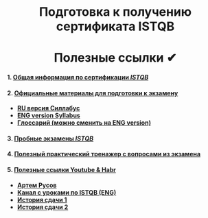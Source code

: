 <h1 align="center">Подготовка к получению сертификата <b>ISTQB</b></a>
<h1 align="center">Полезные ссылки 	&#10004; </a>


#### 1. ****[Общая информация по сертификации ***ISTQB***](https://www.gasq.org/ru/modules/istqb.html)****

#### 2. ****[Официальные материалы для подготовки к экзамену](https://www.rstqb.org/ru/istqb-downloads.html)****
- **[RU версия Силлабус](https://www.rstqb.org/ru/istqb-downloads.html?file=files/content/rstqb/downloads/ISTQB%20Downloads/ISTQB_CTFL_Syllabus_2018_RU.pdf&cid=13629)**
- **[ENG version Syllabus](https://www.rstqb.org/ru/istqb-downloads.html?file=files/content/rstqb/downloads/ISTQB%20Downloads/ISTQB_CTFL_Syllabus_2018_GA.pdf&cid=13629)**
- **[Глоссарий (можно сменить на ENG version)](https://glossary.istqb.org/ru/search/)**
#### 3. ****[Пробные экзамены ***ISTQB***](https://www.gasq.org/ru/%D1%81%D0%B5%D1%80%D1%82%D0%B8%D1%84%D0%B8%D0%BA%D0%B0%D1%86%D0%B8%D1%8F/%D0%BF%D1%80%D0%BE%D0%B1%D0%BD%D1%8B%D0%B5-%D1%8D%D0%BA%D0%B7%D0%B0%D0%BC%D0%B5%D0%BD%D1%8B.html)****

#### 4. ****[Полезный практический тренажер с вопросами из экзамена](https://istqb-training.ru/)****

#### 5. ****[Полезные ссылки Youtube & Habr](https://www.youtube.com/)****
- **[Артем Русов](https://www.youtube.com/watch?v=vkFT3iLFna0&ab_channel=ArtsiomRusauQALife)**
- **[Канал с уроками по ISTQB (ENG)](https://www.youtube.com/playlist?list=PLj5VKaW115t1o1hk5ZbNWFr4sW5mBpvmv)**
- **[История сдачи 1](https://habr.com/ru/post/664734/)**
- **[История сдачи 2](https://habr.com/ru/post/453892/)**

















